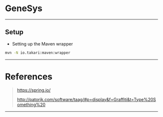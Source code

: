 # GeneSys

---

## Setup

- Setting up the Maven wrapper

```sh
mvn -N io.takari:maven:wrapper
```

---

# References

> <https://spring.io/>
>
> <http://patorjk.com/software/taag/#p=display&f=Graffiti&t=Type%20Something%20>

---
